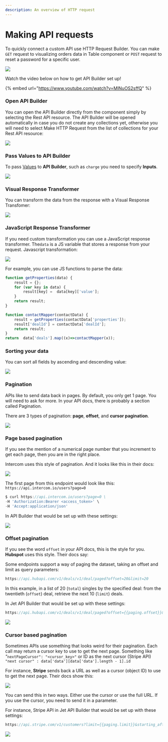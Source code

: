 ```yaml
---
description: An overview of HTTP request
---
```


# Making API requests

To quickly connect a custom API use HTTP Request Builder. You can make `GET` request to visualizing orders data in Table component or `POST` request to reset a password for a specific user.&#x20;

![](<../../.gitbook/assets/image (847).png>)

Watch the video below on how to get API Builder set up!

{% embed url="https://www.youtube.com/watch?v=MlNuOS2sffQ" %}

### Open API Builder

You can open the API Builder directly from the component simply by selecting the Rest API resource. The API Builder will be opened automatically in case you do not create any collections yet, otherwise you will need to select Make HTTP Request from the list of collections for your Rest API resource:

![](../../.gitbook/assets/testgif38.gif)

### Pass Values to API Builder

To pass [Values](../parameters/) to **API Builder**, such as `charge` you need to specify **Inputs**.

![](../../.gitbook/assets/testgif39.gif)

### Visual Response Transformer

You can transform the data from the response with a Visual Response Transfomer:

![](../../.gitbook/assets/testgif40.gif)

### JavaScript Response Transformer

If you need custom transformation you can use a JavaScript response transformer. The`data` is a JS variable that stores a response from your request. Javascript transformation:

![](../../.gitbook/assets/testgif41.gif)

For example, you can use JS functions to parse the data:

```javascript
function getProperties(data) {
    result = {};
    for (var key in data) {
        result[key] =  data[key]['value'];
    }
    return result;
}

function contactMapper(contactData) {
    result = getProperties(contactData['properties']);
    result['dealId'] = contactData['dealId'];
    return result;
}
return  data['deals'].map((x)=>contactMapper(x));
```

### Sorting your data

You can sort all fields by ascending and descending value:

![](<../../.gitbook/assets/image (838).png>)

### Pagination

APIs like to send data back in pages. By default, you only get 1 page. You will need to ask for more. In your API docs, there is probably a section called Pagination.&#x20;

There are 3 types of pagination: **page**, **offset**, and **cursor pagination**.

![](<../../.gitbook/assets/image (839).png>)

### Page based pagination

If you see the mention of a numerical page number that you increment to get each page, then you are in the right place.

Intercom uses this style of pagination. And it looks like this in their docs:

![](<../../.gitbook/assets/image (649).png>)

&#x20;The first page from this endpoint would look like this: `https://api.intercom.io/users?page=0`

```javascript
$ curl https://api.intercom.io/users?page=0 \
-H 'Authorization:Bearer <access_token>' \
-H 'Accept:application/json'
```

In API Builder that would be set up with these settings:

![](<../../.gitbook/assets/image (840).png>)

### Offset pagination

If you see the word `offset` in your API docs, this is the style for you. **Hubspot** uses this style. Their docs say:

Some endpoints support a way of paging the dataset, taking an offset and limit as query parameters:

```javascript
https://api.hubapi.com/v1/deals/v1/deal/paged?offset=20&limit=20

```

In this example, in a list of 20 (`total`) singles by the specified deal: from the twentieth (`offset`) deal, retrieve the next 10 (`limit`) deals.

In Jet API Builder that would be set up with these settings:

```javascript
https://api.hubapi.com/v1/deals/v1/deal/paged?offset={{paging.offset}}&limit={{paging.limit}}
```

![](<../../.gitbook/assets/image (841).png>)

### Cursor based pagination

Sometimes APIs use something that looks weird for their pagination. Each call may return a cursor key to use to get the next page. Something like _"_`nextPageCursor": "<cursor_key>"` or ID as the next cursor (Stripe API) `"next cursor" : data['data'][data['data'].length - 1].id`

For instance, **Stripe** sends back a URL as well as a cursor (object ID) to use to get the next page. Their docs show this:

![](<../../.gitbook/assets/image (648).png>)

You can send this in two ways. Either use the cursor or use the full URL. If you use the cursor, you need to send it in a parameter.

For instance, Stripe API in Jet API Builder that would be set up with these settings:

```javascript
https://api.stripe.com/v1/customers?limit={{paging.limit}}&starting_after={{paging.cursor_next}}&ending_before={{paging.cursor_prev}}
```

![](<../../.gitbook/assets/image (842).png>)
